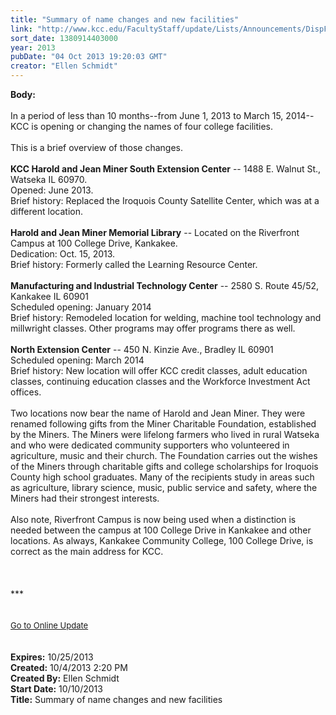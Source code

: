 ```yaml
---
title: "Summary of name changes and new facilities"
link: "http://www.kcc.edu/FacultyStaff/update/Lists/Announcements/DispForm.aspx?ID=1272"
sort_date: 1380914403000
year: 2013
pubDate: "04 Oct 2013 19:20:03 GMT"
creator: "Ellen Schmidt"
---
```


<div><b>Body:</b> <div class="ExternalClass93BC166147B943979DD35E079F6FEADA">
<div> </div>
<div>In a period of less than 10 months--from June 1, 2013 to March 15, 2014--KCC is opening or changing the names of four college facilities.</div>
<div> </div>
<div>This is a brief overview of those changes.</div>
<div> </div>
<div><strong>KCC Harold and Jean Miner South Extension Center</strong> -- 1488 E. Walnut St., Watseka IL 60970. <br />Opened: June 2013. <br />Brief history: Replaced the Iroquois County Satellite Center, which was at a different location.</div>
<div> </div>
<div><strong>Harold and Jean Miner Memorial Library</strong> -- Located on the Riverfront Campus at 100 College Drive, Kankakee. <br />Dedication: Oct. 15, 2013.<br />Brief history: Formerly called the Learning Resource Center. </div>
<div> </div>
<div><strong>Manufacturing and Industrial Technology Center</strong> -- 2580 S. Route 45/52, Kankakee IL 60901<br />Scheduled opening: January 2014<br />Brief history: Remodeled location for welding, machine tool technology and millwright classes. Other programs may offer programs there as well.</div>
<div> </div>
<div><strong>North Extension Center</strong> -- 450 N. Kinzie Ave., Bradley IL 60901<br />Scheduled opening: March 2014<br />Brief history: New location will offer KCC credit classes, adult education classes, continuing education classes and the Workforce Investment Act offices. </div>
<div> </div>
<div>Two locations now bear the name of Harold and Jean Miner. They were renamed following gifts from the Miner Charitable Foundation, established by the Miners. The Miners were lifelong farmers who lived in rural Watseka and who were dedicated community supporters who volunteered in agriculture, music and their church. The Foundation carries out the wishes of the Miners through charitable gifts and college scholarships for Iroquois County high school graduates. Many of the recipients study in areas such as agriculture, library science, music, public service and safety, where the Miners had their strongest interests.</div>
<div><br />Also note, Riverfront Campus is now being used when a distinction is needed between the campus at 100 College Drive in Kankakee and other locations. As always, Kankakee Community College, 100 College Drive, is correct as the main address for KCC.<br /></div>
<div> </div>
<div> </div>
<div> </div>
<div>
<div></div>
<div></div>
<div>***</div>
<div> </div>
<div> </div>
<div></div>
<div>
<div><font size="2"></font></div>
<div><font size="2"></font></div>
<div><font size="2"><a href="/FacultyStaff/update/Pages/dailyupdate.aspx">Go to Online Update</a></font></div>
<div><font size="2"></font></div>
<div></div></div></div>
<div> </div>
<div> </div></div></div>
<div><b>Expires:</b> 10/25/2013</div>
<div><b>Created:</b> 10/4/2013 2:20 PM</div>
<div><b>Created By:</b> Ellen Schmidt</div>
<div><b>Start Date:</b> 10/10/2013</div>
<div><b>Title:</b> Summary of name changes and new facilities</div>
